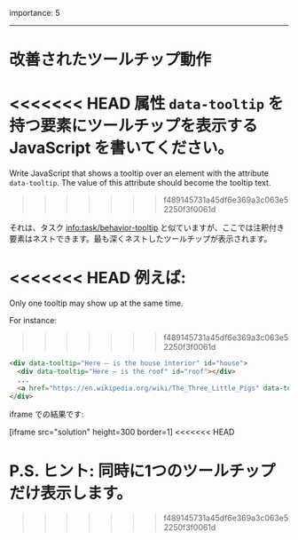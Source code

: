 importance: 5

---

# 改善されたツールチップ動作

<<<<<<< HEAD
属性 `data-tooltip` を持つ要素にツールチップを表示する JavaScript を書いてください。
=======
Write JavaScript that shows a tooltip over an element with the attribute `data-tooltip`. The value of this attribute should become the tooltip text.
>>>>>>> f489145731a45df6e369a3c063e52250f3f0061d

それは、タスク <info:task/behavior-tooltip> と似ていますが、ここでは注釈付き要素はネストできます。最も深くネストしたツールチップが表示されます。

<<<<<<< HEAD
例えば:
=======
Only one tooltip may show up at the same time.

For instance:
>>>>>>> f489145731a45df6e369a3c063e52250f3f0061d

```html
<div data-tooltip="Here – is the house interior" id="house">
  <div data-tooltip="Here – is the roof" id="roof"></div>
  ...
  <a href="https://en.wikipedia.org/wiki/The_Three_Little_Pigs" data-tooltip="Read on…">Hover over me</a>
</div>
```

iframe での結果です:

[iframe src="solution" height=300 border=1]
<<<<<<< HEAD

P.S. ヒント: 同時に1つのツールチップだけ表示します。
=======
>>>>>>> f489145731a45df6e369a3c063e52250f3f0061d
